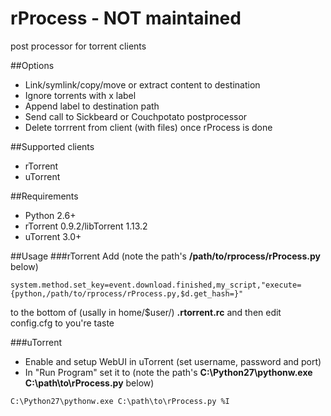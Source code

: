 rProcess - NOT maintained
========

post processor for torrent clients

##Options
- Link/symlink/copy/move or extract content to destination
- Ignore torrents with x label
- Append label to destination path
- Send call to Sickbeard or Couchpotato postprocessor
- Delete torrrent from client (with files) once rProcess is done

##Supported clients
- rTorrent
- uTorrent

##Requirements
- Python 2.6+
- rTorrent 0.9.2/libTorrent 1.13.2
- uTorrent 3.0+

##Usage
###rTorrent
Add (note the path's **/path/to/rprocess/rProcess.py** below)

```
system.method.set_key=event.download.finished,my_script,"execute={python,/path/to/rprocess/rProcess.py,$d.get_hash=}"
```

to the bottom of (usally in home/$user/) **.rtorrent.rc** and then edit config.cfg to you're taste

###uTorrent
- Enable and setup WebUI in uTorrent (set username, password and port)
- In "Run Program" set it to (note the path's **C:\Python27\pythonw.exe C:\path\to\rProcess.py** below)

```
C:\Python27\pythonw.exe C:\path\to\rProcess.py %I
```
